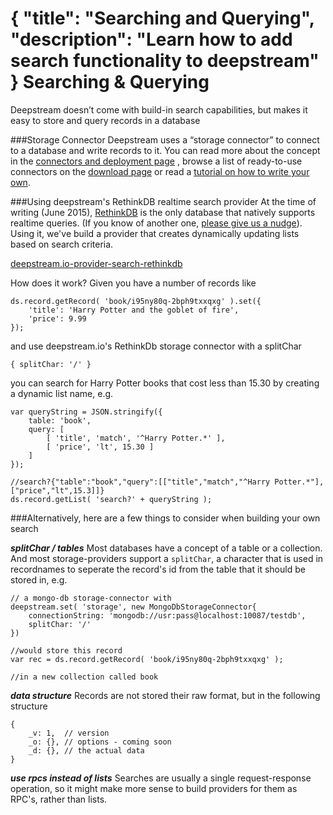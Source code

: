 {
	"title": "Searching and Querying",
	"description": "Learn how to add search functionality to deepstream"
}
Searching & Querying
====================================

Deepstream doesn’t come with build-in search capabilities, but makes it easy to store and query records in a database

###Storage Connector
Deepstream uses a “storage connector” to connect to a database and write records to it. You can read more about the concept in the [connectors and deployment page](connectors-and-deployment.html) , browse a list of ready-to-use connectors on the [download page](../download/) or read a [tutorial on how to write your own](writing-storage-cache-connector.html).


###Using deepstream's RethinkDB realtime search provider
At the time of writing (June 2015), [RethinkDB](http://rethinkdb.com/) is the only database that natively supports realtime queries. (If you know of another one, [please give us a nudge](mailto:info@hoxton-one.com)). Using it, we've build a provider that creates dynamically updating lists based on search criteria.

<a class="mega" href="https://github.com/hoxton-one/deepstream.io-provider-search-rethinkdb"><i class="fa fa-github"></i>deepstream.io-provider-search-rethinkdb</a>

How does it work? Given you have a number of records like

	ds.record.getRecord( 'book/i95ny80q-2bph9txxqxg' ).set({
	    'title': 'Harry Potter and the goblet of fire',
	    'price': 9.99
	});

and use deepstream.io's RethinkDb storage connector with a splitChar

	{ splitChar: '/' }

you can search for Harry Potter books that cost less than 15.30 by creating a dynamic list name, e.g.

	var queryString = JSON.stringify({
	    table: 'book',
	    query: [
	        [ 'title', 'match', '^Harry Potter.*' ],
	        [ 'price', 'lt', 15.30 ]
	    ]
	});

	//search?{"table":"book","query":[["title","match","^Harry Potter.*"],["price","lt",15.3]]}
	ds.record.getList( 'search?' + queryString );

###Alternatively, here are a few things to consider when building your own search

***splitChar / tables***
Most databases have a concept of a table or a collection. And most storage-providers support a `splitChar`, a character that is used in recordnames to seperate the record's id from the table that it should be stored in, e.g.

	// a mongo-db storage-connector with
	deepstream.set( 'storage', new MongoDbStorageConnector{
		connectionString: 'mongodb://usr:pass@localhost:10087/testdb',
		splitChar: '/'
	})

	//would store this record
	var rec = ds.record.getRecord( 'book/i95ny80q-2bph9txxqxg' );

	//in a new collection called book


***data structure***
Records are not stored their raw format, but in the following structure

	{
		_v: 1,  // version
		_o: {}, // options - coming soon
		_d: {}, // the actual data
	}


***use rpcs instead of lists***
Searches are usually a single request-response operation, so it might make more sense to build providers for them as RPC's, rather than lists.
